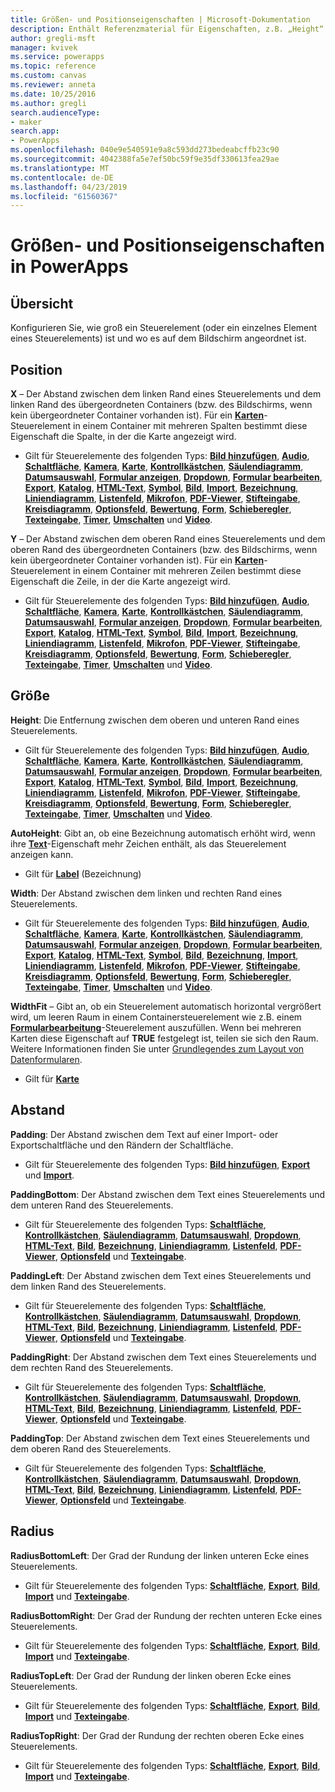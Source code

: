```yaml
---
title: Größen- und Positionseigenschaften | Microsoft-Dokumentation
description: Enthält Referenzmaterial für Eigenschaften, z.B. „Height“ und „Width“.
author: gregli-msft
manager: kvivek
ms.service: powerapps
ms.topic: reference
ms.custom: canvas
ms.reviewer: anneta
ms.date: 10/25/2016
ms.author: gregli
search.audienceType:
- maker
search.app:
- PowerApps
ms.openlocfilehash: 040e9e540591e9a8c593dd273bedeabcffb23c90
ms.sourcegitcommit: 4042388fa5e7ef50bc59f9e35df330613fea29ae
ms.translationtype: MT
ms.contentlocale: de-DE
ms.lasthandoff: 04/23/2019
ms.locfileid: "61560367"
---
```

# <a name="size-and-location-properties-in-powerapps"></a>Größen- und Positionseigenschaften in PowerApps
## <a name="overview"></a>Übersicht
Konfigurieren Sie, wie groß ein Steuerelement (oder ein einzelnes Element eines Steuerelements) ist und wo es auf dem Bildschirm angeordnet ist.

## <a name="position"></a>Position
**X** – Der Abstand zwischen dem linken Rand eines Steuerelements und dem linken Rand des übergeordneten Containers (bzw. des Bildschirms, wenn kein übergeordneter Container vorhanden ist). Für ein **[Karten](control-card.md)**-Steuerelement in einem Container mit mehreren Spalten bestimmt diese Eigenschaft die Spalte, in der die Karte angezeigt wird.

* Gilt für Steuerelemente des folgenden Typs: **[Bild hinzufügen](control-add-picture.md)**, **[Audio](control-audio-video.md)**, **[Schaltfläche](control-button.md)**, **[Kamera](control-camera.md)**, **[Karte](control-card.md)**, **[Kontrollkästchen](control-check-box.md)**, **[Säulendiagramm](control-column-line-chart.md)**, **[Datumsauswahl](control-date-picker.md)**, **[Formular anzeigen](control-form-detail.md)**, **[Dropdown](control-drop-down.md)**, **[Formular bearbeiten](control-form-detail.md)**, **[Export](control-export-import.md)**, **[Katalog](control-gallery.md)**, **[HTML-Text](control-html-text.md)**, **[Symbol](control-shapes-icons.md)**, **[Bild](control-image.md)**, **[Import](control-export-import.md)**, **[Bezeichnung](control-text-box.md)**, **[Liniendiagramm](control-column-line-chart.md)**, **[Listenfeld](control-list-box.md)**, **[Mikrofon](control-microphone.md)**, **[PDF-Viewer](control-pdf-viewer.md)**, **[Stifteingabe](control-pen-input.md)**, **[Kreisdiagramm](control-pie-chart.md)**, **[Optionsfeld](control-radio.md)**, **[Bewertung](control-rating.md)**, **[Form](control-shapes-icons.md)**, **[Schieberegler](control-slider.md)**, **[Texteingabe](control-text-input.md)**, **[Timer](control-timer.md)**, **[Umschalten](control-toggle.md)** und **[Video](control-audio-video.md)**.

**Y** – Der Abstand zwischen dem oberen Rand eines Steuerelements und dem oberen Rand des übergeordneten Containers (bzw. des Bildschirms, wenn kein übergeordneter Container vorhanden ist). Für ein **[Karten](control-card.md)**-Steuerelement in einem Container mit mehreren Zeilen bestimmt diese Eigenschaft die Zeile, in der die Karte angezeigt wird.

* Gilt für Steuerelemente des folgenden Typs: **[Bild hinzufügen](control-add-picture.md)**, **[Audio](control-audio-video.md)**, **[Schaltfläche](control-button.md)**, **[Kamera](control-camera.md)**, **[Karte](control-card.md)**, **[Kontrollkästchen](control-check-box.md)**, **[Säulendiagramm](control-column-line-chart.md)**, **[Datumsauswahl](control-date-picker.md)**, **[Formular anzeigen](control-form-detail.md)**, **[Dropdown](control-drop-down.md)**, **[Formular bearbeiten](control-form-detail.md)**, **[Export](control-export-import.md)**, **[Katalog](control-gallery.md)**, **[HTML-Text](control-html-text.md)**, **[Symbol](control-shapes-icons.md)**, **[Bild](control-image.md)**, **[Import](control-export-import.md)**, **[Bezeichnung](control-text-box.md)**, **[Liniendiagramm](control-column-line-chart.md)**, **[Listenfeld](control-list-box.md)**, **[Mikrofon](control-microphone.md)**, **[PDF-Viewer](control-pdf-viewer.md)**, **[Stifteingabe](control-pen-input.md)**, **[Kreisdiagramm](control-pie-chart.md)**, **[Optionsfeld](control-radio.md)**, **[Bewertung](control-rating.md)**, **[Form](control-shapes-icons.md)**, **[Schieberegler](control-slider.md)**, **[Texteingabe](control-text-input.md)**, **[Timer](control-timer.md)**, **[Umschalten](control-toggle.md)** und **[Video](control-audio-video.md)**.

## <a name="size"></a>Größe
**Height**: Die Entfernung zwischen dem oberen und unteren Rand eines Steuerelements.

* Gilt für Steuerelemente des folgenden Typs: **[Bild hinzufügen](control-add-picture.md)**, **[Audio](control-audio-video.md)**, **[Schaltfläche](control-button.md)**, **[Kamera](control-camera.md)**, **[Karte](control-card.md)**, **[Kontrollkästchen](control-check-box.md)**, **[Säulendiagramm](control-column-line-chart.md)**, **[Datumsauswahl](control-date-picker.md)**, **[Formular anzeigen](control-form-detail.md)**, **[Dropdown](control-drop-down.md)**, **[Formular bearbeiten](control-form-detail.md)**, **[Export](control-export-import.md)**, **[Katalog](control-gallery.md)**, **[HTML-Text](control-html-text.md)**, **[Symbol](control-shapes-icons.md)**, **[Bild](control-image.md)**, **[Import](control-export-import.md)**, **[Bezeichnung](control-text-box.md)**, **[Liniendiagramm](control-column-line-chart.md)**, **[Listenfeld](control-list-box.md)**, **[Mikrofon](control-microphone.md)**, **[PDF-Viewer](control-pdf-viewer.md)**, **[Stifteingabe](control-pen-input.md)**, **[Kreisdiagramm](control-pie-chart.md)**, **[Optionsfeld](control-radio.md)**, **[Bewertung](control-rating.md)**, **[Form](control-shapes-icons.md)**, **[Schieberegler](control-slider.md)**, **[Texteingabe](control-text-input.md)**, **[Timer](control-timer.md)**, **[Umschalten](control-toggle.md)** und **[Video](control-audio-video.md)**.

**AutoHeight**: Gibt an, ob eine Bezeichnung automatisch erhöht wird, wenn ihre **[Text](properties-core.md)**-Eigenschaft mehr Zeichen enthält, als das Steuerelement anzeigen kann.  

* Gilt für **[Label](control-text-box.md)** (Bezeichnung)

**Width**: Der Abstand zwischen dem linken und rechten Rand eines Steuerelements.

* Gilt für Steuerelemente des folgenden Typs: **[Bild hinzufügen](control-add-picture.md)**, **[Audio](control-audio-video.md)**, **[Schaltfläche](control-button.md)**, **[Kamera](control-camera.md)**, **[Karte](control-card.md)**, **[Kontrollkästchen](control-check-box.md)**, **[Säulendiagramm](control-column-line-chart.md)**, **[Datumsauswahl](control-date-picker.md)**, **[Formular anzeigen](control-form-detail.md)**, **[Dropdown](control-drop-down.md)**, **[Formular bearbeiten](control-form-detail.md)**, **[Export](control-export-import.md)**, **[Katalog](control-gallery.md)**, **[HTML-Text](control-html-text.md)**, **[Symbol](control-shapes-icons.md)**, **[Bild](control-image.md)**, **[Bezeichnung](control-text-box.md)**, **[Import](control-export-import.md)**, **[Liniendiagramm](control-column-line-chart.md)**, **[Listenfeld](control-list-box.md)**, **[Mikrofon](control-microphone.md)**, **[PDF-Viewer](control-pdf-viewer.md)**, **[Stifteingabe](control-pen-input.md)**, **[Kreisdiagramm](control-pie-chart.md)**, **[Optionsfeld](control-radio.md)**, **[Bewertung](control-rating.md)**, **[Form](control-shapes-icons.md)**, **[Schieberegler](control-slider.md)**, **[Texteingabe](control-text-input.md)**, **[Timer](control-timer.md)**, **[Umschalten](control-toggle.md)** und **[Video](control-audio-video.md)**.

**WidthFit** – Gibt an, ob ein Steuerelement automatisch horizontal vergrößert wird, um leeren Raum in einem Containersteuerelement wie z.B. einem **[Formularbearbeitung](control-form-detail.md)**-Steuerelement auszufüllen. Wenn bei mehreren Karten diese Eigenschaft auf **TRUE** festgelegt ist, teilen sie sich den Raum. Weitere Informationen finden Sie unter [Grundlegendes zum Layout von Datenformularen](../working-with-form-layout.md).

* Gilt für **[Karte](control-card.md)**

## <a name="padding"></a>Abstand
**Padding**: Der Abstand zwischen dem Text auf einer Import- oder Exportschaltfläche und den Rändern der Schaltfläche.

* Gilt für Steuerelemente des folgenden Typs: **[Bild hinzufügen](control-add-picture.md)**, **[Export](control-export-import.md)** und **[Import](control-export-import.md)**.

**PaddingBottom**: Der Abstand zwischen dem Text eines Steuerelements und dem unteren Rand des Steuerelements.

* Gilt für Steuerelemente des folgenden Typs: **[Schaltfläche](control-button.md)**, **[Kontrollkästchen](control-check-box.md)**, **[Säulendiagramm](control-column-line-chart.md)**, **[Datumsauswahl](control-date-picker.md)**, **[Dropdown](control-drop-down.md)**, **[HTML-Text](control-html-text.md)**, **[Bild](control-image.md)**, **[Bezeichnung](control-text-box.md)**, **[Liniendiagramm](control-column-line-chart.md)**, **[Listenfeld](control-list-box.md)**, **[PDF-Viewer](control-pdf-viewer.md)**, **[Optionsfeld](control-radio.md)** und **[Texteingabe](control-text-input.md)**.

**PaddingLeft**: Der Abstand zwischen dem Text eines Steuerelements und dem linken Rand des Steuerelements.

* Gilt für Steuerelemente des folgenden Typs: **[Schaltfläche](control-button.md)**, **[Kontrollkästchen](control-check-box.md)**, **[Säulendiagramm](control-column-line-chart.md)**, **[Datumsauswahl](control-date-picker.md)**, **[Dropdown](control-drop-down.md)**, **[HTML-Text](control-html-text.md)**, **[Bild](control-image.md)**, **[Bezeichnung](control-text-box.md)**, **[Liniendiagramm](control-column-line-chart.md)**, **[Listenfeld](control-list-box.md)**, **[PDF-Viewer](control-pdf-viewer.md)**, **[Optionsfeld](control-radio.md)** und **[Texteingabe](control-text-input.md)**.

**PaddingRight**: Der Abstand zwischen dem Text eines Steuerelements und dem rechten Rand des Steuerelements.

* Gilt für Steuerelemente des folgenden Typs: **[Schaltfläche](control-button.md)**, **[Kontrollkästchen](control-check-box.md)**, **[Säulendiagramm](control-column-line-chart.md)**, **[Datumsauswahl](control-date-picker.md)**, **[Dropdown](control-drop-down.md)**, **[HTML-Text](control-html-text.md)**, **[Bild](control-image.md)**, **[Bezeichnung](control-text-box.md)**, **[Liniendiagramm](control-column-line-chart.md)**, **[Listenfeld](control-list-box.md)**, **[PDF-Viewer](control-pdf-viewer.md)**, **[Optionsfeld](control-radio.md)** und **[Texteingabe](control-text-input.md)**.

**PaddingTop**: Der Abstand zwischen dem Text eines Steuerelements und dem oberen Rand des Steuerelements.

* Gilt für Steuerelemente des folgenden Typs: **[Schaltfläche](control-button.md)**, **[Kontrollkästchen](control-check-box.md)**, **[Säulendiagramm](control-column-line-chart.md)**, **[Datumsauswahl](control-date-picker.md)**, **[Dropdown](control-drop-down.md)**, **[HTML-Text](control-html-text.md)**, **[Bild](control-image.md)**, **[Bezeichnung](control-text-box.md)**, **[Liniendiagramm](control-column-line-chart.md)**, **[Listenfeld](control-list-box.md)**, **[PDF-Viewer](control-pdf-viewer.md)**, **[Optionsfeld](control-radio.md)** und **[Texteingabe](control-text-input.md)**.

## <a name="radius"></a>Radius
**RadiusBottomLeft**: Der Grad der Rundung der linken unteren Ecke eines Steuerelements.

* Gilt für Steuerelemente des folgenden Typs: **[Schaltfläche](control-button.md)**, **[Export](control-export-import.md)**, **[Bild](control-image.md)**, **[Import](control-export-import.md)** und **[Texteingabe](control-text-input.md)**.

**RadiusBottomRight**: Der Grad der Rundung der rechten unteren Ecke eines Steuerelements.

* Gilt für Steuerelemente des folgenden Typs: **[Schaltfläche](control-button.md)**, **[Export](control-export-import.md)**, **[Bild](control-image.md)**, **[Import](control-export-import.md)** und **[Texteingabe](control-text-input.md)**.

**RadiusTopLeft**: Der Grad der Rundung der linken oberen Ecke eines Steuerelements.

* Gilt für Steuerelemente des folgenden Typs: **[Schaltfläche](control-button.md)**, **[Export](control-export-import.md)**, **[Bild](control-image.md)**, **[Import](control-export-import.md)** und **[Texteingabe](control-text-input.md)**.

**RadiusTopRight**: Der Grad der Rundung der rechten oberen Ecke eines Steuerelements.

* Gilt für Steuerelemente des folgenden Typs: **[Schaltfläche](control-button.md)**, **[Export](control-export-import.md)**, **[Bild](control-image.md)**, **[Import](control-export-import.md)** und **[Texteingabe](control-text-input.md)**.

